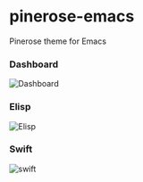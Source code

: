 # pinerose-emacs
Pinerose theme for Emacs

### Dashboard
![Dashboard](https://github.com/konrad1977/pinerose-emacs/blob/main/screenshots/dashboard.png)

### Elisp
![Elisp](https://github.com/konrad1977/pinerose-emacs/blob/main/screenshots/elisp.png)

### Swift
![swift](https://github.com/konrad1977/pinerose-emacs/blob/main/screenshots/swift.png)
